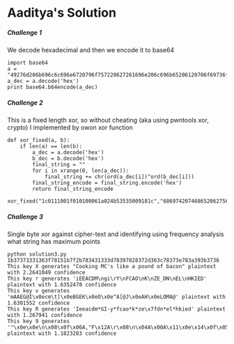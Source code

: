 # Aaditya's Solution


##### Challenge 1

We decode hexadecimal and then we encode it to base64

```
import base64
a = "49276d206b696c6c696e6720796f757220627261696e206c696b65206120706f69736f6e6f7573206d757368726f6f6d"
a_dec = a.decode('hex')
print base64.b64encode(a_dec)
```

##### Challenge 2

This is a fixed length xor, so without cheating (aka using pwntools xor, crypto) I implemented by owon xor function

```
def xor_fixed(a, b):
	if len(a) == len(b):
		a_dec = a.decode('hex')
		b_dec = b.decode('hex')
		final_string = ""
		for i in xrange(0, len(a_dec)):
			final_string += chr(ord(a_dec[i])^ord(b_dec[i]))
		final_string_encode = final_string.encode('hex')
		return final_string_encode

xor_fixed("1c0111001f010100061a024b53535009181c","686974207468652062756c6c277320657965")
```
##### Challenge 3
Single byte xor against cipher-text and identifying using frequency analysis what string has maximum points

```
python solution3.py 1b37373331363f78151b7f2b783431333d78397828372d363c78373e783a393b3736
This key X generates "Cooking MC's like a pound of bacon" plaintext with 2.2641049 confidence
This key r generates 'iEEACDM\ngi\rY\nFCAO\nK\nZE_DN\nEL\nHKIED' plaintext with 1.6352478 confidence
This key v generates 'mAAEG@I\x0ecm\t]\x0eBGEK\x0eO\x0e^A[@J\x0eAH\x0eLOMA@' plaintext with 1.6301552 confidence
This key R generates 'Ieeacdm*GI-y*fcao*k*ze\x7fdn*el*hkied' plaintext with 1.267941 confidence
This key 9 generates '"\x0e\x0e\n\x08\x0f\x06A,"F\x12A\r\x08\n\x04A\x00A\x11\x0e\x14\x0f\x05A\x0e\x07A\x03\x00\x02\x0e\x0f' plaintext with 1.1823283 confidence
```
